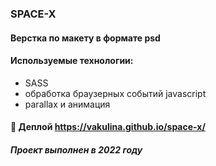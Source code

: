 ### SPACE-X
#### Верстка по макету в формате psd
#### Используемые технологии:
- SASS
- обработка браузерных событий javascript
- parallax и анимация
#### :link: Деплой https://vakulina.github.io/space-x/
##### Проект выполнен в 2022 году
